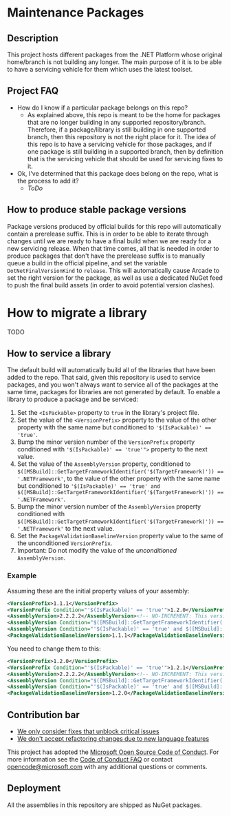 # Maintenance Packages

## Description

This project hosts different packages from the .NET Platform whose original home/branch is not building any longer. The main purpose of it is to be able to have a servicing vehicle for them which uses the latest toolset.

## Project FAQ

- How do I know if a particular package belongs on this repo?
  - As explained above, this repo is meant to be the home for packages that are no longer building in any supported repository/branch. Therefore, if a package/library is still building in one supported branch, then this repository is not the right place for it. The idea of this repo is to have a servicing vehicle for those packages, and if one package is still building in a supported branch, then by definition that is the servicing vehicle that should be used for servicing fixes to it.
- Ok, I've determined that this package does belong on the repo, what is the process to add it?
  - *ToDo*

## How to produce stable package versions

Package versions produced by official builds for this repo will automatically contain a prerelease suffix. This is in order to be able to iterate through changes until we are ready to have a final build when we are ready for a new servicing release. When that time comes, all that is needed in order to produce packages that don't have the prerelease suffix is to manually queue a build in the official pipeline, and set the variable `DotNetFinalVersionKind` to `release`. This will automatically cause Arcade to set the right version for the package, as well as use a dedicated NuGet feed to push the final build assets (in order to avoid potential version clashes).

# How to migrate a library

TODO

## How to service a library

The default build will automatically build all of the libraries that have been added to the repo. That said, given this repository is used to service packages, and you won't always want to service all of the packages at the same time, packages for libraries are not generated by default. To enable a library to produce a package and be serviced:

1. Set the `<IsPackable>` property to `true` in the library's project file.
2. Set the value of the `<VersionPrefix>` property to the value of the other property with the same name but conditioned to `'$(IsPackable)' == 'true'`.
3. Bump the minor version number of the `VersionPrefix` property conditioned with `'$(IsPackable)' == 'true'">` property to the next value.
4. Set the value of the `AssemblyVersion` property, conditioned to `$([MSBuild]::GetTargetFrameworkIdentifier('$(TargetFramework)')) == '.NETFramework'`, to the value of the other property with the same name but conditioned to `'$(IsPackable)' == 'true' and $([MSBuild]::GetTargetFrameworkIdentifier('$(TargetFramework)')) == '.NETFramework'`.
5. Bump the minor version number of the `AssemblyVersion` property conditioned with `$([MSBuild]::GetTargetFrameworkIdentifier('$(TargetFramework)')) == '.NETFramework'` to the next value.
6. Set the `PackageValidationBaselineVersion` property value to the same of the unconditioned `VersionPrefix`.
7. Important: Do not modify the value of the _unconditioned_ `AssemblyVersion`.

### Example

Assuming these are the initial property values of your assembly:

```xml
<VersionPrefix>1.1.1</VersionPrefix>
<VersionPrefix Condition="'$(IsPackable)' == 'true'">1.2.0</VersionPrefix>
<AssemblyVersion>2.2.2.2</AssemblyVersion><!-- NO-INCREMENT: This version is frozen for .NET Standard and .NETCoreApp because the assembly ships inbox. -->
<AssemblyVersion Condition="$([MSBuild]::GetTargetFrameworkIdentifier('$(TargetFramework)')) == '.NETFramework'">2.2.2.2</AssemblyVersion>
<AssemblyVersion Condition="'$(IsPackable)' == 'true' and $([MSBuild]::GetTargetFrameworkIdentifier('$(TargetFramework)')) == '.NETFramework'">2.2.3.0</AssemblyVersion>
<PackageValidationBaselineVersion>1.1.1</PackageValidationBaselineVersion>
```

You need to change them to this:

```xml
<VersionPrefix>1.2.0</VersionPrefix>
<VersionPrefix Condition="'$(IsPackable)' == 'true'">1.2.1</VersionPrefix>
<AssemblyVersion>2.2.2.2</AssemblyVersion><!-- NO-INCREMENT: This version is frozen for .NET Standard and .NETCoreApp because the assembly ships inbox. -->
<AssemblyVersion Condition="$([MSBuild]::GetTargetFrameworkIdentifier('$(TargetFramework)')) == '.NETFramework'">2.2.3.0</AssemblyVersion>
<AssemblyVersion Condition="'$(IsPackable)' == 'true' and $([MSBuild]::GetTargetFrameworkIdentifier('$(TargetFramework)')) == '.NETFramework'">2.2.3.1</AssemblyVersion>
<PackageValidationBaselineVersion>1.2.0</PackageValidationBaselineVersion>
```

## Contribution bar

- [We only consider fixes that unblock critical issues](https://github.com/dotnet/runtime/blob/main/src/libraries/README.md#primary-bar)
- [We don't accept refactoring changes due to new language features](https://github.com/dotnet/runtime/blob/main/src/libraries/README.md#secondary-bars)

This project has adopted the [Microsoft Open Source Code of Conduct](https://opensource.microsoft.com/codeofconduct/). For more information see the [Code of Conduct FAQ](https://opensource.microsoft.com/codeofconduct/faq/) or contact [opencode@microsoft.com](mailto:opencode@microsoft.com) with any additional questions or comments.

## Deployment

All the assemblies in this repository are shipped as NuGet packages.
